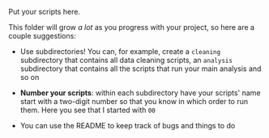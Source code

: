 Put your scripts here.

This folder will grow _a lot_ as you progress with your project, so here are a couple suggestions:

- Use subdirectories! You can, for example, create a `cleaning` subdirectory that contains all data cleaning scripts, an `analysis` subdirectory that contains all the scripts that run your main analysis and so on

- __Number your scripts__: within each subdirectory have your scripts' name start with a two-digit number so that you know in which order to run them. Here you see that I started with `00`

- You can use the README to keep track of bugs and things to do